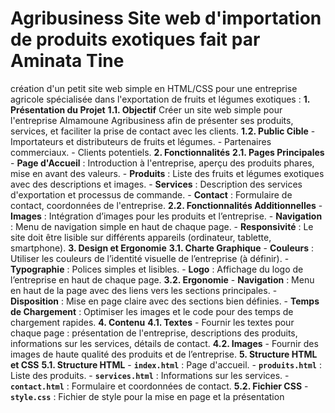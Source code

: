 # Agribusiness Site web d'importation de produits exotiques fait par Aminata Tine
création d'un petit site web simple en HTML/CSS pour une entreprise agricole spécialisée dans l'exportation de fruits et légumes exotiques : **1. Présentation du Projet** **1.1. Objectif** Créer un site web simple pour l'entreprise Almamoune Agribusiness afin de présenter ses produits, services, et faciliter la prise de contact avec les clients. **1.2. Public Cible** - Importateurs et distributeurs de fruits et légumes. - Partenaires commerciaux. - Clients potentiels. **2. Fonctionnalités** **2.1. Pages Principales** - **Page d'Accueil** : Introduction à l'entreprise, aperçu des produits phares, mise en avant des valeurs. - **Produits** : Liste des fruits et légumes exotiques avec des descriptions et images. - **Services** : Description des services d'exportation et processus de commande. - **Contact** : Formulaire de contact, coordonnées de l'entreprise. **2.2. Fonctionnalités Additionnelles** - **Images** : Intégration d’images pour les produits et l’entreprise. - **Navigation** : Menu de navigation simple en haut de chaque page. - **Responsivité** : Le site doit être lisible sur différents appareils (ordinateur, tablette, smartphone). **3. Design et Ergonomie** **3.1. Charte Graphique** - **Couleurs** : Utiliser les couleurs de l’identité visuelle de l’entreprise (à définir). - **Typographie** : Polices simples et lisibles. - **Logo** : Affichage du logo de l’entreprise en haut de chaque page. **3.2. Ergonomie** - **Navigation** : Menu en haut de la page avec des liens vers les sections principales. - **Disposition** : Mise en page claire avec des sections bien définies. - **Temps de Chargement** : Optimiser les images et le code pour des temps de chargement rapides. **4. Contenu** **4.1. Textes** - Fournir les textes pour chaque page : présentation de l'entreprise, descriptions des produits, informations sur les services, détails de contact. **4.2. Images** - Fournir des images de haute qualité des produits et de l’entreprise. **5. Structure HTML et CSS** **5.1. Structure HTML** - **`index.html`** : Page d'accueil. - **`produits.html`** : Liste des produits. - **`services.html`** : Informations sur les services. - **`contact.html`** : Formulaire et coordonnées de contact. **5.2. Fichier CSS** - **`style.css`** : Fichier de style pour la mise en page et la présentation
